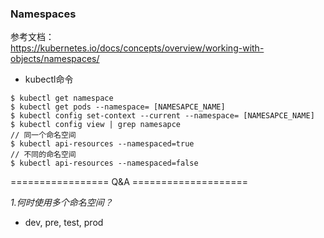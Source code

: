 ### Namespaces

参考文档：<br>
https://kubernetes.io/docs/concepts/overview/working-with-objects/namespaces/

- kubectl命令
``` 
$ kubectl get namespace
$ kubectl get pods --namespace= [NAMESAPCE_NAME]
$ kubectl config set-context --current --namespace= [NAMESAPCE_NAME]
$ kubectl config view | grep namesapce
// 同一个命名空间
$ kubectl api-resources --namespaced=true
// 不同的命名空间
$ kubectl api-resources --namespaced=false
```

================= Q&A ====================

*1.何时使用多个命名空间？*
 - dev, pre, test, prod

